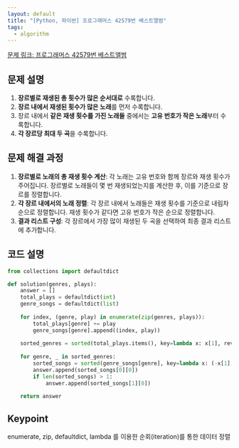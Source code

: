 ```yaml
---
layout: default
title: "[Python, 파이썬] 프로그래머스 42579번 베스트앨범"
tags:
  - algorithm
---
```


[문제 링크: 프로그래머스 42579번 베스트앨범](https://school.programmers.co.kr/learn/courses/30/lessons/42579)

## 문제 설명

1. **장르별로 재생된 총 횟수가 많은 순서대로** 수록합니다.
2. **장르 내에서 재생된 횟수가 많은 노래**를 먼저 수록합니다.
3. 장르 내에서 **같은 재생 횟수를 가진 노래들** 중에서는 **고유 번호가 작은 노래**부터 수록합니다.
4. **각 장르당 최대 두 곡**을 수록합니다.

## 문제 해결 과정

1. **장르별로 노래의 총 재생 횟수 계산**:
   각 노래는 고유 번호와 함께 장르와 재생 횟수가 주어집니다. 장르별로 노래들이 몇 번 재생되었는지를 계산한 후, 이를 기준으로 장르를 정렬합니다.
2. **각 장르 내에서의 노래 정렬**:
   각 장르 내에서 노래들은 재생 횟수를 기준으로 내림차순으로 정렬합니다. 재생 횟수가 같다면 고유 번호가 작은 순으로 정렬합니다.
3. **결과 리스트 구성**:
   각 장르에서 가장 많이 재생된 두 곡을 선택하여 최종 결과 리스트에 추가합니다.

## 코드 설명

```python
from collections import defaultdict

def solution(genres, plays):
    answer = []
    total_plays = defaultdict(int)
    genre_songs = defaultdict(list)
    
    for index, (genre, play) in enumerate(zip(genres, plays)):
        total_plays[genre] += play
        genre_songs[genre].append((index, play))
    
    sorted_genres = sorted(total_plays.items(), key=lambda x: x[1], reverse=True)
    
    for genre, _ in sorted_genres:
        sorted_songs = sorted(genre_songs[genre], key=lambda x: (-x[1], x[0]))
        answer.append(sorted_songs[0][0])
        if len(sorted_songs) > 1:
            answer.append(sorted_songs[1][0])
    
    return answer
```

## Keypoint
enumerate, zip, defaultdict, lambda 를 이용한 순회(iteration)를 통한 데이터 정렬 